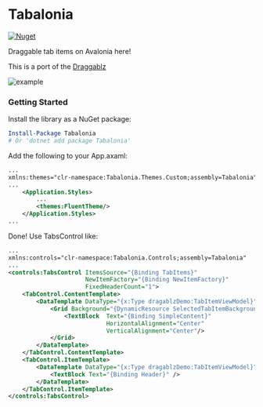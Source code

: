# Tabalonia

[![Nuget](https://img.shields.io/nuget/v/Tabalonia?label=Tabalonia)](https://www.nuget.org/packages/Tabalonia)

Draggable tab items on Avalonia here!

This is a port of the [Draggablz](https://github.com/ButchersBoy/Dragablz)

![example](https://github.com/egorozh/Tabalonia/blob/main/workflows/demo.gif "Example application")

### Getting Started

Install the library as a NuGet package:

```powershell
Install-Package Tabalonia
# Or 'dotnet add package Tabalonia'
```

Add the following to your App.axaml:
```xml
...
xmlns:themes="clr-namespace:Tabalonia.Themes.Custom;assembly=Tabalonia"
...
    <Application.Styles>
        ...
        <themes:FluentTheme/>
    </Application.Styles>
...
```

Done! Use TabsControl like: 
```xml
...
xmlns:controls="clr-namespace:Tabalonia.Controls;assembly=Tabalonia"
...
<controls:TabsControl ItemsSource="{Binding TabItems}"
                      NewItemFactory="{Binding NewItemFactory}"
                      FixedHeaderCount="1">
    <TabControl.ContentTemplate>
        <DataTemplate DataType="{x:Type dragablzDemo:TabItemViewModel}">
            <Grid Background="{DynamicResource SelectedTabItemBackgroundBrush}">
                <TextBlock  Text="{Binding SimpleContent}"
                            HorizontalAlignment="Center"
                            VerticalAlignment="Center"/>
            </Grid>
        </DataTemplate>
    </TabControl.ContentTemplate>
    <TabControl.ItemTemplate>
        <DataTemplate DataType="{x:Type dragablzDemo:TabItemViewModel}">
            <TextBlock Text="{Binding Header}" />
        </DataTemplate>
    </TabControl.ItemTemplate>
</controls:TabsControl>
```
